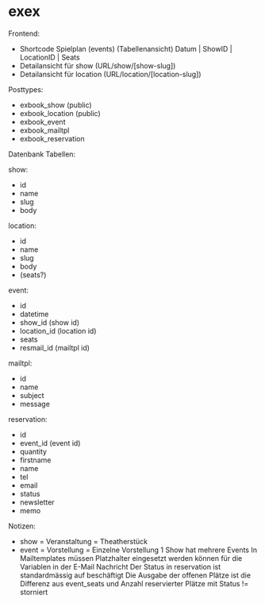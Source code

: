 # exex

Frontend:
- Shortcode Spielplan (events) (Tabellenansicht)
  Datum | ShowID | LocationID | Seats
- Detailansicht für show (URL/show/[show-slug])
- Detailansicht für location (URL/location/[location-slug])

Posttypes:
- exbook_show (public)
- exbook_location (public)
- exbook_event
- exbook_mailtpl
- exbook_reservation

Datenbank Tabellen:

show:
- id
- name
- slug
- body

location:
- id
- name
- slug
- body
- (seats?)

event:
- id
- datetime
- show_id (show id)
- location_id (location id)
- seats
- resmail_id (mailtpl id)

mailtpl:
- id
- name
- subject
- message

reservation:
- id
- event_id (event id)
- quantity
- firstname
- name
- tel
- email
- status
- newsletter
- memo

Notizen:
- show = Veranstaltung = Theatherstück
- event = Vorstellung = Einzelne Vorstellung
1 Show hat mehrere Events
In Mailtemplates müssen Platzhalter eingesetzt werden können für die Variablen in der E-Mail Nachricht
Der Status in reservation ist standardmässig auf beschäftigt
Die Ausgabe der offenen Plätze ist die Differenz aus event_seats und Anzahl reservierter Plätze mit Status != storniert
